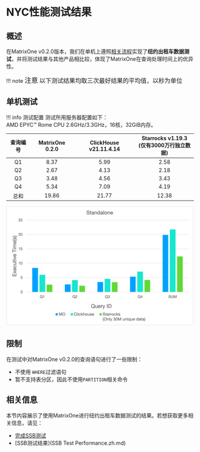 # **NYC性能测试结果**

## **概述**
在MatrixOne v0.2.0版本，我们在单机上遵照[相关流程](../Get-Started/Tutorial/NYC-test-with-matrixone.zh.md)实现了**纽约出租车数据测试**，并将测试结果与其他产品相比较，体现了MatrixOne在查询处理时间上的优异性。  



!!! note  <font size=4>注意</font>
    <font size=3>以下测试结果均取三次最好结果的平均值，以秒为单位</font>  


## **单机测试**

!!! info 测试配置
    测试所用服务器配置如下：  
    AMD EPYC™ Rome CPU 2.6GHz/3.3GHz，16核，32GiB内存。

|  查询编号 | MatrixOne 0.2.0   |  ClickHouse v21.11.4.14 | Starrocks v1.19.3<br>(仅有3000万行独立数据)
|  :----:  | :----:  |  :----:  |:----:
| Q1 | 8.37|5.99 |2.58	
| Q2 | 2.67|4.13 |2.18
| Q3 | 3.48|4.56 |3.43
| Q4 | 5.34|7.09 |4.19
| 总和| 19.86|21.77|12.38

![柱状图](https://github.com/matrixorigin/artwork/blob/main/docs/overview/NYC_standalone.png?raw=true)

## **限制**
在测试中对MatrixOne v0.2.0的查询语句进行了一些限制：

* 不使用 `WHERE`过滤语句
* 暂不支持表分区，因此不使用`PARTITION`相关命令

## **相关信息**
本节内容展示了使用MatrixOne进行纽约出租车数据测试的结果。若想获取更多相关信息，请见：

* [完成SSB测试](../Get-Started/Tutorial/SSB-test-with-matrixone.zh.md)  
* [SSB测试结果](SSB Test Performance.zh.md)

